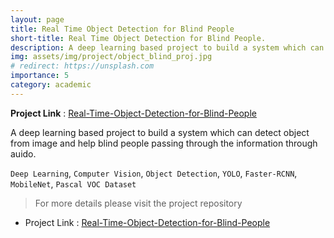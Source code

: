 ```yaml
---
layout: page
title: Real Time Object Detection for Blind People
short-title: Real Time Object Detection for Blind People.
description: A deep learning based project to build a system which can detect object from image and help blind people passing through the information through auido. 
img: assets/img/project/object_blind_proj.jpg
# redirect: https://unsplash.com
importance: 5
category: academic
---
```

**Project Link** : [Real-Time-Object-Detection-for-Blind-People ](https://github.com/nihan139/Real-Time-Object-Detection-for-Blind-People)

A deep learning based project to build a system which can detect object from image and help blind people passing through the information through auido. 

`Deep Learning`, `Computer Vision`, `Object Detection`, `YOLO`, `Faster-RCNN`, `MobileNet`, `Pascal VOC Dataset`

> For more details please visit the project repository <br>

- Project Link : [Real-Time-Object-Detection-for-Blind-People ](https://github.com/nihan139/Real-Time-Object-Detection-for-Blind-People)